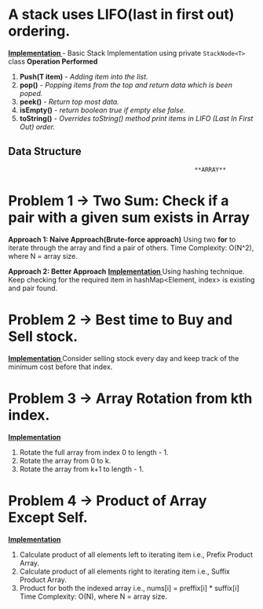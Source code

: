 # A stack uses LIFO(last in first out) ordering. 

**[ Implementation ](https://github.com/iftab/Interview-Prep/blob/main/MyStack.java)** - Basic Stack Implementation using private `StackNode<T>`  class
**Operation Performed**
1. **Push(T item)** -  _Adding item into the list._
2. **pop()** - _Popping items from the top and return data which is been poped._
3. **peek()** - _Return top most data._
4. **isEmpty()** - _return boolean true if empty else false._
5. **toString()** - _Overrides toString() method print items in LIFO (Last In First Out) order._

## Data Structure ##
                                                         **ARRAY**
# Problem 1 -> Two Sum: Check if a pair with a given sum exists in Array 
**Approach 1: Naive Approach(Brute-force approach)**
  Using two **for**  to iterate through the array and find a pair of others.
  Time Complexity: O(N^2), where N = array size.

**Approach 2: Better Approach**
 **[ Implementation ](https://github.com/iftab/Interview-Prep/blob/main/2Sum.java)**  Using hashing technique. Keep checking for the required item in hashMap<Element, index> is existing and pair found.
  
# Problem 2 -> Best time to Buy and Sell stock.
**[ Implementation ](https://github.com/iftab/Interview-Prep/blob/main/BuyStock.java)**
    Consider selling stock every day and keep track of the minimum cost before that index.

    
# Problem 3 -> Array Rotation from kth index.
**[ Implementation ](https://github.com/iftab/Interview-Prep/blob/main/Solution_Array_Rotation_Problem.java)**
  1. Rotate the full array from index 0 to length - 1.
  2. Rotate the array from 0 to k.
  3. Rotate the array from k+1 to length - 1.

# Problem 4 -> Product of Array Except Self.
**[ Implementation ](https://github.com/iftab/Interview-Prep/blob/main/ProductExceptSelf.java)**
  1. Calculate product of all elements left to iterating item i.e., Prefix Product Array.
  2. Calculate product of all elements right to iterating item i.e., Suffix Product Array.
  3. Product for both the indexed array  i.e., nums[i] = preffix[i] * suffix[i]
     Time Complexity: O(N), where N = array size.
